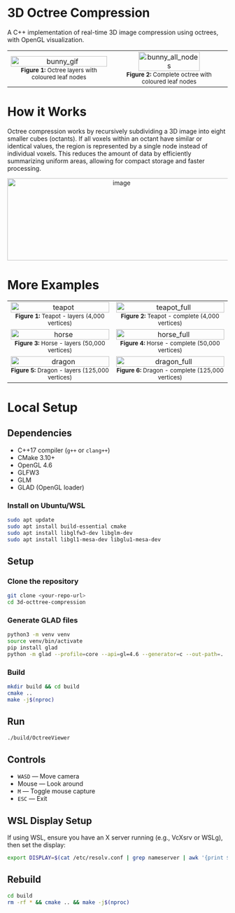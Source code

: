 # 3D Octree Compression

A C++ implementation of real-time 3D image compression using octrees, with OpenGL visualization.

<table>
  <tr>
    <td align="center">
      <img src="https://github.com/user-attachments/assets/bfb98448-b7a4-4b69-8182-5201847749fa" alt="bunny_gif" width="100%" /><br/>
      <sub><b>Figure 1:</b> Octree layers with coloured leaf nodes</sub>
    </td>
    <td align="center">
      <img src="https://github.com/user-attachments/assets/70507d24-57bd-4922-ac48-ced328385b10" alt="bunny_all_nodes" width="74.5%" /><br/>
      <sub><b>Figure 2:</b> Complete octree with coloured leaf nodes</sub>
    </td>
  </tr>
</table>

# How it Works

Octree compression works by recursively subdividing a 3D image into eight smaller cubes (octants). If all voxels within an octant have similar or identical values, the region is represented by a single node instead of individual voxels. This reduces the amount of data by efficiently summarizing uniform areas, allowing for compact storage and faster processing.

<p align="center">
  <img width="507" height="188" alt="image" src="https://github.com/user-attachments/assets/b7ccb38a-95a3-44cb-ac2c-31cfd53cc35f" />
</p>

# More Examples

<table>
  <tr>
    <td align="center">
      <img src="https://github.com/user-attachments/assets/2da7efdb-9001-4694-a547-ca2e373e788c" alt="teapot" width="100%" /><br/>
      <sub><b>Figure 1:</b> Teapot - layers (4,000 vertices)</sub>
    </td>
    <td align="center">
      <img src="https://github.com/user-attachments/assets/358b368d-bdb6-421e-b0ee-58b403750d03" alt="teapot_full" width="100%" /><br/>
      <sub><b>Figure 2:</b> Teapot - complete (4,000 vertices)</sub>
    </td>
  </tr>
  <tr>
    <td align="center">
      <img src="https://github.com/user-attachments/assets/419e896f-c78c-4a78-9a21-aa509adf0645" alt="horse" width="100%" /><br/>
      <sub><b>Figure 3:</b> Horse - layers (50,000 vertices)</sub>
    </td>
    <td align="center">
      <img src="https://github.com/user-attachments/assets/86c70e34-728c-46be-bcb8-e2e0ad30dc98" alt="horse_full" width="100%" /><br/>
      <sub><b>Figure 4:</b> Horse - complete (50,000 vertices)</sub>
    </td>
  </tr>
  <tr>
    <td align="center">
      <img src="https://github.com/user-attachments/assets/8a0894f0-4256-4f5f-b36d-1c8ac9fc7539" alt="dragon" width="100%" /><br/>
      <sub><b>Figure 5:</b> Dragon - layers (125,000 vertices)</sub>
    </td>
    <td align="center">
      <img src="https://github.com/user-attachments/assets/3eba6490-e6e7-4777-b4b1-7d3a81493522" alt="dragon_full" width="100%" /><br/>
      <sub><b>Figure 6:</b> Dragon - complete (125,000 vertices)</sub>
    </td>
  </tr>
</table>

# Local Setup

## Dependencies

- C++17 compiler (`g++` or `clang++`)
- CMake 3.10+
- OpenGL 4.6
- GLFW3
- GLM
- GLAD (OpenGL loader)

### Install on Ubuntu/WSL

```bash
sudo apt update
sudo apt install build-essential cmake
sudo apt install libglfw3-dev libglm-dev
sudo apt install libgl1-mesa-dev libglu1-mesa-dev
```

## Setup

### Clone the repository

```bash
git clone <your-repo-url>
cd 3d-octtree-compression
```

### Generate GLAD files

```bash
python3 -m venv venv
source venv/bin/activate
pip install glad
python -m glad --profile=core --api=gl=4.6 --generator=c --out-path=.
```

### Build

```bash
mkdir build && cd build
cmake ..
make -j$(nproc)
```

## Run

```bash
./build/OctreeViewer
```

## Controls

- `WASD` — Move camera
- Mouse — Look around
- `M` — Toggle mouse capture
- `ESC` — Exit

## WSL Display Setup

If using WSL, ensure you have an X server running (e.g., VcXsrv or WSLg), then set the display:

```bash
export DISPLAY=$(cat /etc/resolv.conf | grep nameserver | awk '{print $2}'):0.0
```

## Rebuild

```bash
cd build
rm -rf * && cmake .. && make -j$(nproc)
```
